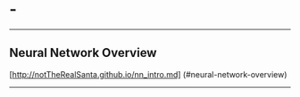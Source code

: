 # -
----
## Neural Network Overview 
[http://notTheRealSanta.github.io/nn_intro.md] (#neural-network-overview)

----



